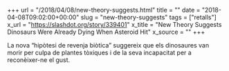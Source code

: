 +++
url = "/2018/04/08/new-theory-suggests.html"
title = ""
date = "2018-04-08T09:02:00+00:00"
slug = "new-theory-suggests"
tags = ["retalls"]
x_url = "https://slashdot.org/story/339401"
x_title = "New Theory Suggests Dinosaurs Were Already Dying When Asteroid Hit"
x_source = ""
+++


La nova “hipòtesi de revenja biòtica” suggereix que els dinosaures van morir per culpa de plantes tòxiques i de la seva incapacitat per a reconèixer-ne el gust.
